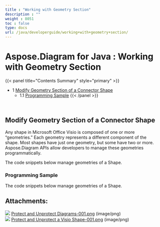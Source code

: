 ```yaml
---
title : "Working with Geometry Section" 
description : "" 
weight : 8051 
toc : false
type: docs
url: /java/developerguide/working+with+geometry+section/
---
```


# Aspose.Diagram for Java : Working with Geometry Section


{{< panel title="Contents Summary" style="primary" >}}
*   1 [Modify Geometry Section of a Connector Shape](#modify-geometry-section-of-a-connector-shape)
    *   1.1 [Programming Sample](#programming-sample)
{{< /panel >}}
 

 

## Modify Geometry Section of a Connector Shape

Any shape in Microsoft Office Visio is composed of one or more “geometries.” Each geometry represents a different component of the shape. Most shapes have just one geometry, but some have two or more. Aspose.Diagram APIs allow developers to manage these geometries programmatically.

The code snippets below manage geometries of a Shape.

### Programming Sample

The code snippets below manage geometries of a Shape.

## Attachments:

![](https://docs2.aspose.com/diagram/java/images/icons/bullet_blue.gif) [Protect and Unprotect Diagrams-001.png](https://docs2.aspose.com/diagram/java/attachments/18612540/18809092.png) (image/png)  
![](https://docs2.aspose.com/diagram/java/images/icons/bullet_blue.gif) [Protect and Unprotect a Visio Shape-001.png](https://docs2.aspose.com/diagram/java/attachments/18612540/18809101.png) (image/png)  

